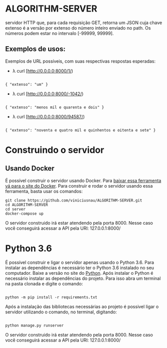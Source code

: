 # ALGORITHM-SERVER
servidor HTTP que, para cada requisição GET, retorna um JSON cuja chave extenso é a versão por extenso do número inteiro enviado no path. Os números podem estar no intervalo [-99999, 99999].

## Exemplos de usos:

 Exemplos de URL possíveis, com suas respectivas respostas esperadas:

- λ curl [http://0.0.0.0:8000/1/) 

```

{ "extenso": "um" }

```

- λ curl [http://0.0.0.0:8000/-1042/)

```

{ "extenso": "menos mil e quarenta e dois" }

```

- λ curl [http://0.0.0.0:8000/94587/)

```

{ "extenso": "noventa e quatro mil e quinhentos e oitenta e sete" }

```



# Construindo o servidor


## Usando Docker

É possível construir o servidor usando Docker. Para [baixar essa ferramenta vá para o site do Docker](https://docs.docker.com/compose/install/). Para construir e rodar o servidor usando essa ferramenta, basta usar os comandos:



```
git clone https://github.com/viniciusnau/ALGORITHM-SERVER.git
cd ALGORITHM-SERVER
cd server
docker-compose up

```

O servidor construido irá estar atendendo pela porta 8000. Nesse caso você conseguirá acessar a API pela URl: 127.0.0.1:8000/ 



# Python 3.6

É possível construir e ligar o servidor apenas usando o Python 3.6. Para instalar as dependências é necessário ter o Python 3.6 instalado no seu computador. Baixe a versão no site do [Python](https://www.python.org/downloads/release/python-369/). Após instalar o Python é necessário instalar as dependências do projeto. Para isso abra um terminal na pasta clonada e digite o comando:

```

python -m pip install -r requirements.txt

```

Após a instalação das bibliotecas necessárias ao projeto é possivel ligar o servidor utilizando o comando, no terminal, digitando:

```

python manage.py runserver

```

O servidor construido irá estar atendendo pela porta 8000. Nesse caso você conseguirá acessar a API pela URl: 127.0.0.1:8000/ 



